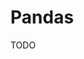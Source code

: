 # Pandas

TODO

<!--
https://app.pluralsight.com/paths/skills/python-for-data-analysts

https://app.pluralsight.com/paths/skills/interpreting-data-with-python

https://app.pluralsight.com/library/courses/data-visualization-with-python-introduction/table-of-contents

https://app.pluralsight.com/library/courses/pandas-fundamentals/table-of-contents
https://app.pluralsight.com/library/courses/pandas-playbook-manipulating-data/table-of-contents
https://app.pluralsight.com/library/courses/pandas-advanced/table-of-contents
https://app.pluralsight.com/library/courses/pandas-data-wrangling-machine-learning-engineers/table-of-contents
https://app.pluralsight.com/library/courses/pandas-playbook-visualization/table-of-contents
https://app.pluralsight.com/paths/skills/interpreting-data-with-python
https://www.casadocodigo.com.br/products/livro-pandas-python

https://linkedin.com/learning/faster-pandas/pandas-and-performance
-->
